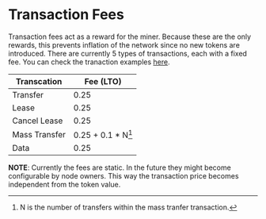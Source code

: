 # Transaction Fees

Transaction fees act as a reward for the miner. Because these are the only rewards, this prevents inflation of the network since no new tokens are introduced. There are currently 5 types of transactions, each with a fixed fee. You can check the tranaction examples [here](/lto_environment/lto_protocol/tranaction_examples.md).

| Transcation   | Fee (LTO)          |
|---------------|--------------------|
| Transfer      | 0.25               |
| Lease         | 0.25               |
| Cancel Lease  | 0.25               |
| Mass Transfer | 0.25 + 0.1 * N[^1] |
| Data          | 0.25               |

[^1]: N is the number of transfers within the mass tranfer transaction.

**NOTE**: Currently the fees are static. In the future they might become configurable by node owners. This way the transaction price becomes independent from the token value.
